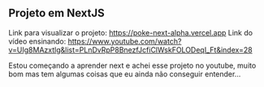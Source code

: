 ## Projeto em NextJS

Link para visualizar o projeto: https://poke-next-alpha.vercel.app
Link do vídeo ensinando: https://www.youtube.com/watch?v=UIg8MAzxtlg&list=PLnDvRpP8BnezfJcfiClWskFOLODeqI_Ft&index=28


Estou começando a aprender next e achei esse projeto no youtube, muito bom mas tem algumas coisas que eu ainda não conseguir entender...
